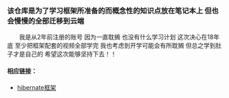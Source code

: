 ### 该仓库是为了学习框架所准备的而概念性的知识点放在笔记本上 但也会慢慢的全部迁移到云端
　　我是从2年前注册的账号 因为一直耽搁 也没有什么学习计划 这次决心在18年底 至少把框架配套的视频全部学完 我也考虑到开学可能会有所耽搁 但总之学到肚子才是自己的 希望这次能够坚持下去！！  

 #### 相应链接：
 * [hibernate框架](hibernate框架)

　　
